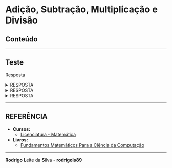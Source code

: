 # Adição, Subtração, Multiplicação e Divisão

## Conteúdo


<!---
[WHITESPACE RULES]
- Same topic = "20" Whitespace character.
- Different topic = "200" Whitespace character.
--->






































































































<!--- ( Lógica das Proposições ) --->

---


## Teste

Resposta

<details>

<summary>RESPOSTA</summary>

<br/>

![img](images/01.jpeg)  

</details>



<details>

<summary>RESPOSTA</summary>

<br/>

![img](images/02.jpeg)  

</details>





<details>

<summary>RESPOSTA</summary>

<br/>

![img](images/03.pdf)  

</details>






















<!--- ( REFERÊNCIA ) --->

---

<div id="ref"></div>

## REFERÊNCIA

 - **Cursos:**
   - [Licenciatura - Matemática](https://www.faculdadeunica.com.br/graduacao/ead/matematica-3080)
 - **Livros:**
   - [Fundamentos Matemáticos Para a Ciência da Computação](https://www.amazon.com.br/Fundamentos-Matem%C3%A1ticos-Para-Ci%C3%AAncia-Computa%C3%A7%C3%A3o/dp/8521614225)

---

**Rodrigo** **L**eite da **S**ilva - **rodrigols89**
